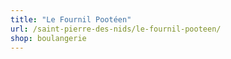 ```yaml
---
title: "Le Fournil Pootéen"
url: /saint-pierre-des-nids/le-fournil-pooteen/
shop: boulangerie
---
```

